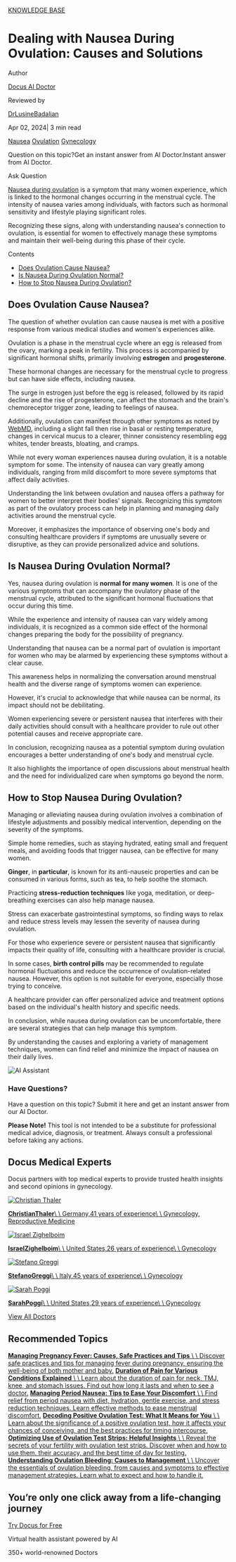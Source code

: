 [KNOWLEDGE BASE](https://docus.ai/knowledge-base)

# Dealing with Nausea During Ovulation: Causes and Solutions

Author

[Docus AI Doctor](https://docus.ai/ai-doctor)

Reviewed by

[DrLusineBadalian](https://docus.ai/author/dr-lusine-badalian)

Apr 02, 2024\| 3 min read

[Nausea](https://docus.ai/tags/nausea) [Ovulation](https://docus.ai/tags/ovulation) [Gynecology](https://docus.ai/tags/gynecology)

Question on this topic?Get an instant answer from AI Doctor.Instant answer from AI Doctor.

Ask Question

[Nausea during ovulation](https://docus.ai/symptoms-guide/managing-nausea-during-ovulation) is a symptom that many women experience, which is linked to the hormonal changes occurring in the menstrual cycle. The intensity of nausea varies among individuals, with factors such as hormonal sensitivity and lifestyle playing significant roles.

Recognizing these signs, along with understanding nausea's connection to ovulation, is essential for women to effectively manage these symptoms and maintain their well-being during this phase of their cycle.

Contents

- [Does Ovulation Cause Nausea?](https://docus.ai/knowledge-base/nausea-during-ovulation#does-ovulation-cause-nausea)
- [Is Nausea During Ovulation Normal?](https://docus.ai/knowledge-base/nausea-during-ovulation#is-nausea-during-ovulation-normal)
- [How to Stop Nausea During Ovulation?](https://docus.ai/knowledge-base/nausea-during-ovulation#how-to-stop-nausea-during-ovulation)

## Does Ovulation Cause Nausea?

The question of whether ovulation can cause nausea is met with a positive response from various medical studies and women's experiences alike.

Ovulation is a phase in the menstrual cycle where an egg is released from the ovary, marking a peak in fertility. This process is accompanied by significant hormonal shifts, primarily involving **estrogen** and **progesterone**.

These hormonal changes are necessary for the menstrual cycle to progress but can have side effects, including nausea.

The surge in estrogen just before the egg is released, followed by its rapid decline and the rise of progesterone, can affect the stomach and the brain's chemoreceptor trigger zone, leading to feelings of nausea.

Additionally, ovulation can manifest through other symptoms as noted by [WebMD](https://www.webmd.com/baby/am-i-ovulating), including a slight fall then rise in basal or resting temperature, changes in cervical mucus to a clearer, thinner consistency resembling egg whites, tender breasts, bloating, and cramps.

While not every woman experiences nausea during ovulation, it is a notable symptom for some. The intensity of nausea can vary greatly among individuals, ranging from mild discomfort to more severe symptoms that affect daily activities.

Understanding the link between ovulation and nausea offers a pathway for women to better interpret their bodies' signals. Recognizing this symptom as part of the ovulatory process can help in planning and managing daily activities around the menstrual cycle.

Moreover, it emphasizes the importance of observing one's body and consulting healthcare providers if symptoms are unusually severe or disruptive, as they can provide personalized advice and solutions.

## Is Nausea During Ovulation Normal?

Yes, nausea during ovulation is **normal for many women**. It is one of the various symptoms that can accompany the ovulatory phase of the menstrual cycle, attributed to the significant hormonal fluctuations that occur during this time.

While the experience and intensity of nausea can vary widely among individuals, it is recognized as a common side effect of the hormonal changes preparing the body for the possibility of pregnancy.

Understanding that nausea can be a normal part of ovulation is important for women who may be alarmed by experiencing these symptoms without a clear cause.

This awareness helps in normalizing the conversation around menstrual health and the diverse range of symptoms women can experience.

However, it's crucial to acknowledge that while nausea can be normal, its impact should not be debilitating.

Women experiencing severe or persistent nausea that interferes with their daily activities should consult with a healthcare provider to rule out other potential causes and receive appropriate care.

In conclusion, recognizing nausea as a potential symptom during ovulation encourages a better understanding of one's body and menstrual cycle.

It also highlights the importance of open discussions about menstrual health and the need for individualized care when symptoms go beyond the norm.

## How to Stop Nausea During Ovulation?

Managing or alleviating nausea during ovulation involves a combination of lifestyle adjustments and possibly medical intervention, depending on the severity of the symptoms.

Simple home remedies, such as staying hydrated, eating small and frequent meals, and avoiding foods that trigger nausea, can be effective for many women.

**Ginger**, in **particular**, is known for its anti-nauseic properties and can be consumed in various forms, such as tea, to help soothe the stomach.

Practicing **stress-reduction techniques** like yoga, meditation, or deep-breathing exercises can also help manage nausea.

Stress can exacerbate gastrointestinal symptoms, so finding ways to relax and reduce stress levels may lessen the severity of nausea during ovulation.

For those who experience severe or persistent nausea that significantly impacts their quality of life, consulting with a healthcare provider is crucial.

In some cases, **birth control pills** may be recommended to regulate hormonal fluctuations and reduce the occurrence of ovulation-related nausea. However, this option is not suitable for everyone, especially those trying to conceive.

A healthcare provider can offer personalized advice and treatment options based on the individual's health history and specific needs.

In conclusion, while nausea during ovulation can be uncomfortable, there are several strategies that can help manage this symptom.

By understanding the causes and exploring a variety of management techniques, women can find relief and minimize the impact of nausea on their daily lives.

![AI Assistant](https://docus.ai/images/small-assistant.png)

### Have Questions?

Have a question on this topic? Submit it here and get an instant answer from our AI Doctor.

**Please Note!** This tool is not intended to be a substitute for professional medical advice, diagnosis, or treatment. Always consult a professional before taking any actions.

## Docus Medical Experts

Docus partners with top medical experts to provide trusted health insights and second opinions in gynecology.

[![Christian Thaler](https://docus.ai/_next/image?url=https%3A%2F%2Fdocus-live-cms-storage-us.s3.amazonaws.com%2Fnetwork_doctors%2Fprofile_pictures%2F6a1348b8aa2b0f6103484b9814cfc261.png&w=3840&q=100)](https://docus.ai/doctors/christian-thaler-271)

[**ChristianThaler**\\
\\
Germany,41 years of experience\\
\\
Gynecology, Reproductive Medicine](https://docus.ai/doctors/christian-thaler-271)

[![Israel Zighelboim](https://docus.ai/_next/image?url=https%3A%2F%2Fdocus-live-cms-storage-us.s3.amazonaws.com%2Fnetwork_doctors%2Fprofile_pictures%2F855539cf2ef975139ff98ed982f501df.png&w=3840&q=100)](https://docus.ai/doctors/israel-zighelboim-308)

[**IsraelZighelboim**\\
\\
United States,26 years of experience\\
\\
Gynecology](https://docus.ai/doctors/israel-zighelboim-308)

[![Stefano Greggi](https://docus.ai/_next/image?url=https%3A%2F%2Fdocus-live-cms-storage-us.s3.amazonaws.com%2Fnetwork_doctors%2Fprofile_pictures%2Fd645234a5fbc69b58c047878d2135f09.png&w=3840&q=100)](https://docus.ai/doctors/stefano-greggi-297)

[**StefanoGreggi**\\
\\
Italy,45 years of experience\\
\\
Gynecology](https://docus.ai/doctors/stefano-greggi-297)

[![Sarah Poggi](https://docus.ai/_next/image?url=https%3A%2F%2Fdocus-live-cms-storage-us.s3.amazonaws.com%2Fnetwork_doctors%2Fprofile_pictures%2Fa43757d2925c4575e20e59a8d46a1e62.png&w=3840&q=100)](https://docus.ai/doctors/sarah-poggi-443)

[**SarahPoggi**\\
\\
United States,29 years of experience\\
\\
Gynecology](https://docus.ai/doctors/sarah-poggi-443)

[View All Doctors](https://docus.ai/doctors)

## Recommended Topics

[**Managing Pregnancy Fever: Causes, Safe Practices and Tips** \\
\\
Discover safe practices and tips for managing fever during pregnancy, ensuring the well-being of both mother and baby.](https://docus.ai/knowledge-base/managing-pregnancy-fever) [**Duration of Pain for Various Conditions Explained** \\
\\
Learn about the duration of pain for neck, TMJ, knee, and stomach issues. Find out how long it lasts and when to see a doctor.](https://docus.ai/knowledge-base/duration-of-pain-for-various-conditions) [**Managing Period Nausea: Tips to Ease Your Discomfort** \\
\\
Find relief from period nausea with diet, hydration, gentle exercise, and stress reduction techniques. Learn effective methods to ease menstrual discomfort.](https://docus.ai/knowledge-base/managing-period-nausea) [**Decoding Positive Ovulation Test: What It Means for You** \\
\\
Learn about the significance of a positive ovulation test, how it affects your chances of conceiving, and the best practices for timing intercourse.](https://docus.ai/knowledge-base/decoding-positive-ovulation-test) [**Optimizing Use of Ovulation Test Strips: Helpful Insights** \\
\\
Reveal the secrets of your fertility with ovulation test strips. Discover when and how to use them, their accuracy, and the best time of day for testing.](https://docus.ai/knowledge-base/ovulation-test-strips) [**Understanding Ovulation Bleeding: Causes to Management** \\
\\
Uncover the essentials of ovulation bleeding, from causes and symptoms to effective management strategies. Learn what to expect and how to handle it.](https://docus.ai/knowledge-base/understanding-ovulation-bleeding)

## You’re only one click away from a life-changing journey

[Try Docus for Free](https://my.docus.ai/auth/signup)

Virtual health assistant powered by AI

350+ world-renowned Doctors